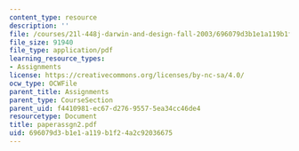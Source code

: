 ```yaml
---
content_type: resource
description: ''
file: /courses/21l-448j-darwin-and-design-fall-2003/696079d3b1e1a119b1f24a2c92036675_paperassgn2.pdf
file_size: 91940
file_type: application/pdf
learning_resource_types:
- Assignments
license: https://creativecommons.org/licenses/by-nc-sa/4.0/
ocw_type: OCWFile
parent_title: Assignments
parent_type: CourseSection
parent_uid: f4410981-ec67-d276-9557-5ea34cc46de4
resourcetype: Document
title: paperassgn2.pdf
uid: 696079d3-b1e1-a119-b1f2-4a2c92036675
---
```

